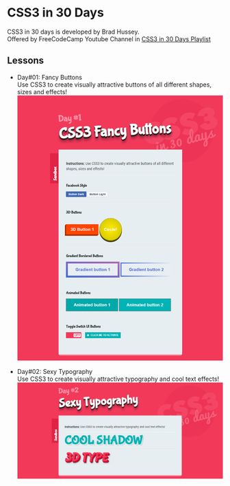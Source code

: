 # CSS3 in 30 Days  
CSS3 in 30 days is developed by Brad Hussey.  
Offered by FreeCodeCamp Youtube Channel in [CSS3 in 30 Days Playlist](https://www.youtube.com/playlist?list=PLWKjhJtqVAbl1AfjiGyYxwpdAPi5v-1OU)  

## Lessons  
- Day#01: Fancy Buttons  
Use CSS3 to create visually attractive buttons of all different shapes, sizes and effects!  
![view](https://github.com/MAshrafM/CSS3in30Days/blob/master/showcase/l01.png)  
  
- Day#02: Sexy Typography  
Use CSS3 to create visually attractive typography and cool text effects!  
![view](https://github.com/MAshrafM/CSS3in30Days/blob/master/showcase/l02.png)  
  

